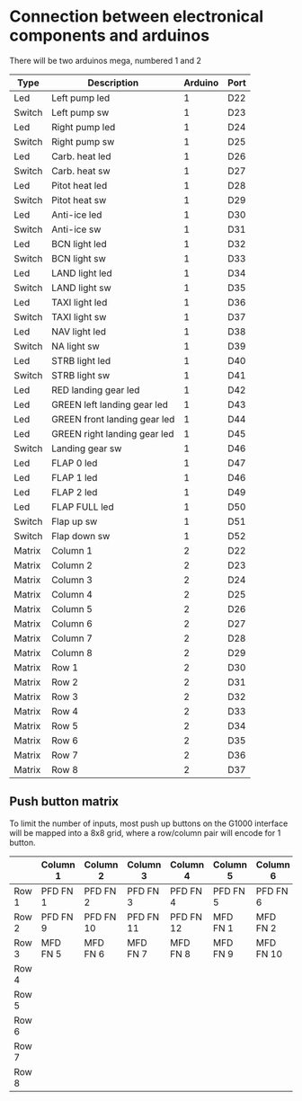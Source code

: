 # Connection between electronical components and arduinos

There will be two arduinos mega, numbered 1 and 2

| Type     | Description                        | Arduino | Port |
|----------|------------------------------------|---------|------|
| Led      | Left pump led                      | 1       | D22  |
| Switch   | Left pump sw                       | 1       | D23  |
| Led      | Right pump led                     | 1       | D24  |
| Switch   | Right pump sw                      | 1       | D25  |
| Led      | Carb. heat led                     | 1       | D26  |
| Switch   | Carb. heat sw                      | 1       | D27  |
| Led      | Pitot heat led                     | 1       | D28  |
| Switch   | Pitot heat sw                      | 1       | D29  |
| Led      | Anti-ice led                       | 1       | D30  |
| Switch   | Anti-ice sw                        | 1       | D31  |
| Led      | BCN light led                      | 1       | D32  |
| Switch   | BCN light sw                       | 1       | D33  |
| Led      | LAND light led                     | 1       | D34  |
| Switch   | LAND light sw                      | 1       | D35  |
| Led      | TAXI light led                     | 1       | D36  |
| Switch   | TAXI light sw                      | 1       | D37  |
| Led      | NAV light led                      | 1       | D38  |
| Switch   | NA light sw                        | 1       | D39  |
| Led      | STRB light led                     | 1       | D40  |
| Switch   | STRB light sw                      | 1       | D41  |
| Led      | RED landing gear led               | 1       | D42  |
| Led      | GREEN left landing gear led        | 1       | D43  |
| Led      | GREEN front landing gear led       | 1       | D44  |
| Led      | GREEN right landing gear led       | 1       | D45  |
| Switch   | Landing gear sw                    | 1       | D46  |
| Led      | FLAP 0 led                         | 1       | D47  |
| Led      | FLAP 1 led                         | 1       | D46  |
| Led      | FLAP 2 led                         | 1       | D49  |
| Led      | FLAP FULL led                      | 1       | D50  |
| Switch   | Flap up sw                         | 1       | D51  |
| Switch   | Flap down sw                       | 1       | D52  |
| Matrix   | Column 1                           | 2       | D22  |
| Matrix   | Column 2                           | 2       | D23  |
| Matrix   | Column 3                           | 2       | D24  |
| Matrix   | Column 4                           | 2       | D25  |
| Matrix   | Column 5                           | 2       | D26  |
| Matrix   | Column 6                           | 2       | D27  |
| Matrix   | Column 7                           | 2       | D28  |
| Matrix   | Column 8                           | 2       | D29  |
| Matrix   | Row 1                              | 2       | D30  |
| Matrix   | Row 2                              | 2       | D31  |
| Matrix   | Row 3                              | 2       | D32  |
| Matrix   | Row 4                              | 2       | D33  |
| Matrix   | Row 5                              | 2       | D34  |
| Matrix   | Row 6                              | 2       | D35  |
| Matrix   | Row 7                              | 2       | D36  |
| Matrix   | Row 8                              | 2       | D37  |

## Push button matrix

To limit the number of inputs, most push up buttons on the G1000 interface will be mapped into a 8x8 grid, where a row/column pair will encode for 1 button.

|        | Column 1 | Column 2 | Column 3 | Column 4 | Column 5 | Column 6 | Column 7 | Column 8 |
|--------|----------|----------|----------|----------|----------|----------|----------|----------|
| Row 1  | PFD FN 1 | PFD FN 2 | PFD FN 3 | PFD FN 4 | PFD FN 5 | PFD FN 6 | PFD FN 7 | PFD FN 8 |
| Row 2  | PFD FN 9 | PFD FN 10 | PFD FN 11 | PFD FN 12 | MFD FN 1 | MFD FN 2 | MFD FN 3 | MFD FN 4 |
| Row 3  | MFD FN 5 | MFD FN 6 | MFD FN 7 | MFD FN 8 | MFD FN 9 | MFD FN 10 | MFD FN 11 | MFD FN 12 |
| Row 4  |          |          |          |          |          |          |          |          |
| Row 5  |          |          |          |          |          |          |          |          |
| Row 6  |          |          |          |          |          |          |          |          |
| Row 7  |          |          |          |          |          |          |          |          |
| Row 8  |          |          |          |          |          |          |          |          |
